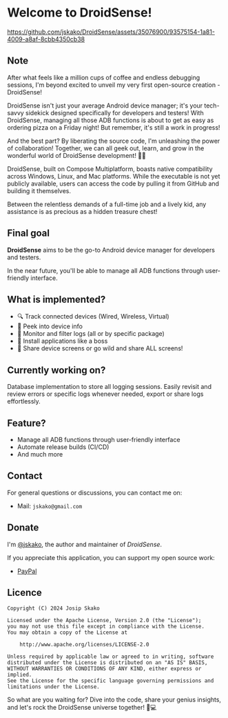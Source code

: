 # Welcome to DroidSense!

https://github.com/jskako/DroidSense/assets/35076900/93575154-1a81-4009-a8af-8cbb4350cb38

## Note

After what feels like a million cups of coffee and endless debugging sessions, I'm beyond excited to unveil my very first open-source creation - DroidSense!

DroidSense isn't just your average Android device manager; it's your tech-savvy sidekick designed specifically for developers and testers! With DroidSense, managing all those ADB functions is about to get as easy as ordering pizza on a Friday night!
But remember, it's still a work in progress!

And the best part? By liberating the source code, I'm unleashing the power of collaboration! Together, we can all geek out, learn, and grow in the wonderful world of DroidSense development! 🚀🌟

DroidSense, built on Compose Multiplatform, boasts native compatibility across Windows, Linux, and Mac platforms. While
the executable is not yet publicly available, users can access the code by pulling it from GitHub and building it
themselves.

Between the relentless demands of a full-time job and a lively kid, any assistance is as precious as a hidden treasure
chest!

## Final goal

**DroidSense** aims to be the go-to Android device manager for developers and testers.

In the near future, you'll be able to manage all ADB functions through user-friendly interface.

## What is implemented?

- 🔍 Track connected devices (Wired, Wireless, Virtual)
- 📱 Peek into device info
- 🔬 Monitor and filter logs (all or by specific package)
- 📲 Install applications like a boss
- 🎥 Share device screens or go wild and share ALL screens!

## Currently working on?

Database implementation to store all logging sessions. Easily revisit and review errors or specific logs whenever
needed, export or share logs effortlessly.

## Feature?

- Manage all ADB functions through user-friendly interface
- Automate release builds (CI/CD)
- And much more

## Contact

For general questions or discussions, you can contact me on:

- Mail: `jskako@gmail.com`

## Donate

I'm [@jskako](https://github.com/jskako), the author and maintainer of _DroidSense_.

If you appreciate this application, you can support my open source
work:

- [PayPal](https://paypal.me/jskako)

## Licence

    Copyright (C) 2024 Josip Skako

    Licensed under the Apache License, Version 2.0 (the "License");
    you may not use this file except in compliance with the License.
    You may obtain a copy of the License at

        http://www.apache.org/licenses/LICENSE-2.0

    Unless required by applicable law or agreed to in writing, software
    distributed under the License is distributed on an "AS IS" BASIS,
    WITHOUT WARRANTIES OR CONDITIONS OF ANY KIND, either express or implied.
    See the License for the specific language governing permissions and
    limitations under the License.

So what are you waiting for? Dive into the code, share your genius insights, and let's rock the DroidSense universe together! 🚀💻
